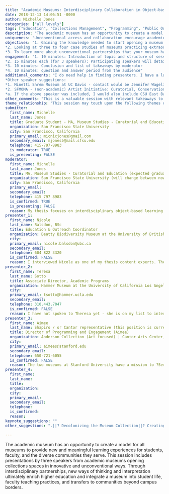 ```yaml
---
title: "Academic Museums: Interdisciplinary Collaboration in Object-based Learning"
date: 2018-12-13 14:06:51 -0000
author: Michelle Jones
categories: ["all levels"]
tags: ["Education", "Collections Management", "Programming", "Public Outreach", "and Curatorial professionals" ]
description: "The academic museum has an opportunity to create a model for all museums to provide new and meaningful learning experiences for students, faculty, and the diverse communities they serve. This session includes presentations by three speakers from academic museums opening collections spaces in innovative and unconventional ways. Through interdisciplinary partnerships, new ways of thinking and interpretation ultimately enrich higher education and integrate a museum into student life, faculty teaching practices, and transfers to communities beyond campus borders."
uniqueness: "Unconventional access and collaboration encourage academic museums to shift to a community-driven hub and provides a model for all types of museums. The session's moderator will talk about how these academic examples can translate to non-academic museums."
objectives: "1. Gaining the knowledge needed to start opening a museum's collection to non-traditional partners
*2. Looking at three to four case studies of museums practicing extraordinary collections access successfully
*3. To learn more about unconventional partnerships that your museum hasn?t thought about yet (how to look for connections through your collections)"
engagement: "1. 10 minutes: Introduction of topic and structure of session by a moderator.
*2. 15 minutes each (for 3 speakers): Participating speakers will detail their museum's unique collections access, give a few examples of successful collections partnerships, and 
*3. 10 minutes: Conclusion and list of takeaways by moderator
*4. 10 minutes: question and answer period from the audience"
additional_comments: "I do need help in finding presenters. I have a large list of academic museums that would be suitable to speak due to the fact that my thesis deals specifically with academic museums. My list is art museum-heavy and it is possible that I will have further options once I conduct more interviews for my thesis this coming January.  I would be willing to merge with another session if it makes sense.
*Other speaker suggestions:
*1. Minetti Shrem Museum at UC Davis - contact would be Jennifer Wagelie  jjwagelie@ucdavis.edu 
*2. SFMOMA - (non-academic) Artist Initiative: Curatorial, Conservation, and Education Department collaboration - Robin Clark, Director rclark@sfmoma.org 
*a. If the above speaker was included, I would also include CSU East Bay - Professor Jason Smith - he would be presenting on how SFMOMA has helped develop a collaborative approach to students viewing art to enrich their medical humanities education"
other_comments: "This is a valuable session with relevant takeaways to empower professionals from any of the above areas to return to their individual museums and start prototyping a multifaceted collections access program"
theme_relationship: "This session may touch upon the following themes of the conference:  Unconventional and innovative partnerships, Museums as inclusive places, Museums as agents of social change / social justice, Storytelling to engage new audiences, Activism in museums"
submitter:
  first_name: Michelle
  last_name: Jones
  title: Graduate Student - MA, Museum Studies - Curatorial and Education
  organization: San Francisco State University
  city: San Francisco, California
  primary_email: micnicjones@gmail.com
  secondary_email: mjones5@mail.sfsu.edu
  telephone: 415-797-8983
  is_moderator: TRUE
  is_presenting: FALSE
moderator:
  first_name: Michelle
  last_name: Jones
  title: MA, Museum Studies - Curatorial and Education (expected graduation/thesis date May 2019)
  organization: San Francisco State University (will change between now and October 2019)
  city: San Francisco, California
  primary_email: 
  secondary_email: 
  telephone: 415 797 8983
  is_confirmed: TRUE
  is_presenting: FALSE
  reason: My thesis focuses on interdisciplinary object-based learning in academic museums. I am interested in non-traditional fields of study visiting academic museums to enhance a student?s learning within their fields as well as create collaborative ways of re-interpreting collections. Meaning-making is important during this process as well as syllabus connections which are not always easy to make. The interdisciplinary nature of collection exploration provides an enriching experience and enhances skillsets to better tackle traditional study content. In my Master?s studies, I am emphasizing in Curatorial Practice and Education. My hope is to continue the work that I have done in my internships relating to collaboration in collections exploration and interdisciplinary connections to collections.
presenter_1:
  first_name: Nicole
  last_name: Balsdon, BSc
  title: Education & Outreach Coordinator
  organization: Beatty Biodiversity Museum at the University of British Columbia
  city: 
  primary_email: nicole.balsdon@ubc.ca
  secondary_email: 
  telephone: 604 822 3320
  is_confirmed: FALSE
  reason: I interviewed Nicole as one of my thesis content experts. The projects and initiatives that the Beaty is doing in order to engage students and faculty across all disciplines at UBC are amazing. The Beaty benefits from an almost completely open and state-of-the-art collection space which doubles up as their exhibition space. Nicole is incredibly knowledgeable and solutions-oriented, holds a BSc, is part of an independent museum group for Vancouver, and has been with the Beaty since 2010.
presenter_2:
  first_name: Teresa
  last_name: Sotto
  title: Associate Director, Academic Programs
  organization: Hammer Museum at the University of California Los Angeles
  city: 
  primary_email: tsotto@hammer.ucla.edu
  secondary_email: 
  telephone: 310.443.7047
  is_confirmed: FALSE
  reason: I have not spoken to Theresa yet - she is on my list to interview her for my thesis in January 2019. I attended a session at the AAMG 2018 conference in Miami by Claudia Bestor (Director of Public Programs) and really liked what the Hammer was doing in terms of reaching out to the general public and involving students in unconventional ways. The Hammer Museum is not only a hub for students, but a place for the surrounding community to be involved in politics and contemporary art. I think Teresa would be an excellent presenter on how the Hammer is engaging with students and faculty in collaborative projects.
presenter_3:
  first_name: Aimee
  last_name: Shapiro / or Cantor representative (this position is currently open so there isn?t a name to give)
  title: Director of Programming and Engagement (Aimee)
  organization: Anderson Collection (Art focused) | Cantor Arts Center, Stanford University (Cultural and Art focused)
  city: 
  primary_email: aimees@stanford.edu
  secondary_email: 
  telephone: 650-721-6055
  is_confirmed: FALSE
  reason: The two museums at Stanford University have a mission to ?Serv[e] the Stanford campus, the Bay Area community, and visitors from around the world, the Cantor Arts Center provides an outstanding cultural experience for visitors of all ages.? The collaboration with Stanford students from all fields of study takes place in both museums (more so in the Cantor, but the Anderson is still growing its programming). The university set a goal to create an Arts District which includes the Cantor Arts Center, The Anderson Collection, The Bing Concert Hall and the McMurtry Art and Art History Departments.  The museums are now a community destination for students, faculty, and the surrounding (and international) visitors. Collaboration is what drives the museums to engage and work with the campus community to create diverse and inclusive programming and access to their collections.
presenter_4:
  first_name: 
  last_name: 
  title: 
  organization: 
  city: 
  primary_email: 
  secondary_email: 
  telephone: 
  is_confirmed: 
  reason: 
keynote_suggestions: ""
other_suggestions: ".||? Decolonizing the Museum Collection||? Creating Innovative and Collaborative Community Programming||? The Community Curator - inviting your community to curate a show||? How Cultural Museums Support Contemporary Artists - looking at ways of juxtaposing historical and contemporary Indigenous art practice||Submission Deadline is November 30, 2018||Please email the completed document to proposals@westmuse.org||Thank you for your submission and supporting WMA!||We look forward to seeing you in Boise!"

---
```

The academic museum has an opportunity to create a model for all museums to provide new and meaningful learning experiences for students, faculty, and the diverse communities they serve. This session includes presentations by three speakers from academic museums opening collections spaces in innovative and unconventional ways. Through interdisciplinary partnerships, new ways of thinking and interpretation ultimately enrich higher education and integrate a museum into student life, faculty teaching practices, and transfers to communities beyond campus borders.